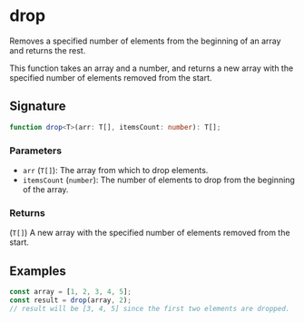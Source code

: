# drop

Removes a specified number of elements from the beginning of an array and returns the rest.

This function takes an array and a number, and returns a new array with the specified number 
of elements removed from the start.

## Signature

```typescript
function drop<T>(arr: T[], itemsCount: number): T[];
```

### Parameters

- `arr` (`T[]`): The array from which to drop elements.
- `itemsCount` (`number`): The number of elements to drop from the beginning of the array.

### Returns

(`T[]`) A new array with the specified number of elements removed from the start.

## Examples

```typescript
const array = [1, 2, 3, 4, 5];
const result = drop(array, 2);
// result will be [3, 4, 5] since the first two elements are dropped.
```
